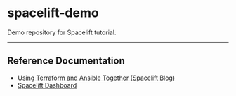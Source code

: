 # spacelift-demo

Demo repository for Spacelift tutorial.

---

## Reference Documentation

- [Using Terraform and Ansible Together (Spacelift Blog)](https://spacelift.io/blog/using-terraform-and-ansible-together)
- [Spacelift Dashboard](https://khannashiv.app.spacelift.io/dashboard)
